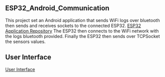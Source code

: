 ## ESP32_Android_Communication

This project set an Android application that sends WiFi logs over bluetooth then sends and receives sockets to the connected ESP32.
[ESP32 Application Repository](https://github.com/nvonaesch/ESP32_Soil_Moisture_Sensor)
The ESP32 then connects to the WiFi network with the logs bluetooth provided.
Finally the ESP32 then sends over TCPSocket the sensors values.

## User Interface

[User Interface](UI.png)